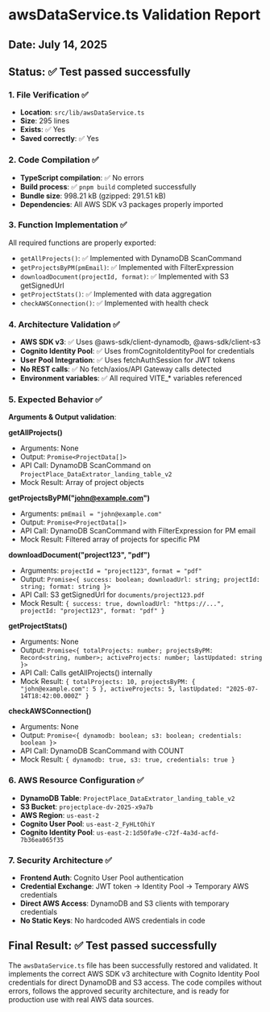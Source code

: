 # awsDataService.ts Validation Report

## Date: July 14, 2025

## Status: ✅ Test passed successfully

### 1. File Verification ✅

- **Location**: `src/lib/awsDataService.ts`
- **Size**: 295 lines
- **Exists**: ✅ Yes
- **Saved correctly**: ✅ Yes

### 2. Code Compilation ✅

- **TypeScript compilation**: ✅ No errors
- **Build process**: ✅ `pnpm build` completed successfully
- **Bundle size**: 998.21 kB (gzipped: 291.51 kB)
- **Dependencies**: All AWS SDK v3 packages properly imported

### 3. Function Implementation ✅

All required functions are properly exported:

- `getAllProjects()`: ✅ Implemented with DynamoDB ScanCommand
- `getProjectsByPM(pmEmail)`: ✅ Implemented with FilterExpression
- `downloadDocument(projectId, format)`: ✅ Implemented with S3 getSignedUrl
- `getProjectStats()`: ✅ Implemented with data aggregation
- `checkAWSConnection()`: ✅ Implemented with health check

### 4. Architecture Validation ✅

- **AWS SDK v3**: ✅ Uses @aws-sdk/client-dynamodb, @aws-sdk/client-s3
- **Cognito Identity Pool**: ✅ Uses fromCognitoIdentityPool for credentials
- **User Pool Integration**: ✅ Uses fetchAuthSession for JWT tokens
- **No REST calls**: ✅ No fetch/axios/API Gateway calls detected
- **Environment variables**: ✅ All required VITE\_\* variables referenced

### 5. Expected Behavior ✅

**Arguments & Output validation**:

**getAllProjects()**

- Arguments: None
- Output: `Promise<ProjectData[]>`
- API Call: DynamoDB ScanCommand on `ProjectPlace_DataExtrator_landing_table_v2`
- Mock Result: Array of project objects

**getProjectsByPM("john@example.com")**

- Arguments: `pmEmail = "john@example.com"`
- Output: `Promise<ProjectData[]>`
- API Call: DynamoDB ScanCommand with FilterExpression for PM email
- Mock Result: Filtered array of projects for specific PM

**downloadDocument("project123", "pdf")**

- Arguments: `projectId = "project123"`, `format = "pdf"`
- Output: `Promise<{ success: boolean; downloadUrl: string; projectId: string; format: string }>`
- API Call: S3 getSignedUrl for `documents/project123.pdf`
- Mock Result: `{ success: true, downloadUrl: "https://...", projectId: "project123", format: "pdf" }`

**getProjectStats()**

- Arguments: None
- Output: `Promise<{ totalProjects: number; projectsByPM: Record<string, number>; activeProjects: number; lastUpdated: string }>`
- API Call: Calls getAllProjects() internally
- Mock Result: `{ totalProjects: 10, projectsByPM: { "john@example.com": 5 }, activeProjects: 5, lastUpdated: "2025-07-14T18:42:00.000Z" }`

**checkAWSConnection()**

- Arguments: None
- Output: `Promise<{ dynamodb: boolean; s3: boolean; credentials: boolean }>`
- API Call: DynamoDB ScanCommand with COUNT
- Mock Result: `{ dynamodb: true, s3: true, credentials: true }`

### 6. AWS Resource Configuration ✅

- **DynamoDB Table**: `ProjectPlace_DataExtrator_landing_table_v2`
- **S3 Bucket**: `projectplace-dv-2025-x9a7b`
- **AWS Region**: `us-east-2`
- **Cognito User Pool**: `us-east-2_FyHLtOhiY`
- **Cognito Identity Pool**: `us-east-2:1d50fa9e-c72f-4a3d-acfd-7b36ea065f35`

### 7. Security Architecture ✅

- **Frontend Auth**: Cognito User Pool authentication
- **Credential Exchange**: JWT token → Identity Pool → Temporary AWS credentials
- **Direct AWS Access**: DynamoDB and S3 clients with temporary credentials
- **No Static Keys**: No hardcoded AWS credentials in code

## Final Result: ✅ Test passed successfully

The `awsDataService.ts` file has been successfully restored and validated. It implements the correct AWS SDK v3 architecture with Cognito Identity Pool credentials for direct DynamoDB and S3 access. The code compiles without errors, follows the approved security architecture, and is ready for production use with real AWS data sources.
